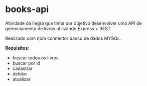# books-api
Atividade da Ilegra que tinha por objetivo desenvolver uma API de gerenciamento de livros utilizando Express + REST.

Realizado com npm connector banco de dados MYSQL.

**Requisitos**:

- buscar todos os livros
- buscar por id
- cadastrar
- deletar
- atualizar

